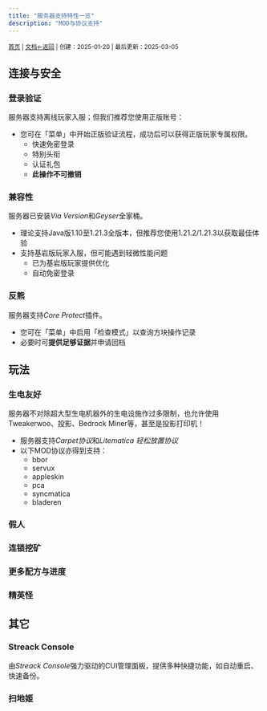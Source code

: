 ```yaml
---
title: "服务器支持特性一览"
description: "MOD与协议支持"
---
```

<small id="old_menu"><a href="/Streack/">首页</a> | <a href="/Streack/doc/">文档</a></small><small><a href="/Streack/doc">←返回</a> |
 创建：2025-01-20 | 最后更新：2025-03-05</small><br>

## 连接与安全

### 登录验证
服务器支持离线玩家入服；但我们推荐您使用正版账号：

* 您可在「菜单」中开始正版验证流程，成功后可以获得正版玩家专属权限。
  * 快速免密登录
  * 特别头衔
  * 认证礼包
  * **此操作不可撤销**

### 兼容性
服务器已安装*Via Version*和*Geyser*全家桶。

* 理论支持Java版1.10至1.21.3全版本，但推荐您使用1.21.2/1.21.3以获取最佳体验
* 支持基岩版玩家入服，但可能遇到轻微性能问题
  * 已为基岩版玩家提供优化
  * 自动免密登录

### 反熊
服务器支持*Core Protect*插件。

* 您可在「菜单」中启用「检查模式」以查询方块操作记录
* 必要时可**提供足够证据**并申请回档

## 玩法
### 生电友好
服务器不对除超大型生电机器外的生电设施作过多限制，也允许使用Tweakerwoo、投影、Bedrock Miner等，甚至是投影打印机！

* 服务器支持*Carpet协议*和*Litematica 轻松放置协议*
* 以下MOD协议亦得到支持：
  * bbor
  * servux
  * appleskin
  * pca
  * syncmatica
  * bladeren

### 假人

### 连锁挖矿

### 更多配方与进度

### 精英怪

## 其它
### Streack Console
由*Streack Console*强力驱动的CUI管理面板，提供多种快捷功能，如自动重启、快速备份。

### 扫地姬


<script src="https://rs.kdxiaoyi.top/res/scripts/js/sober.min.js"></script><script src="https://kdxiaoyi.top/Streack/page/pmd-reRender.min.js"></script>